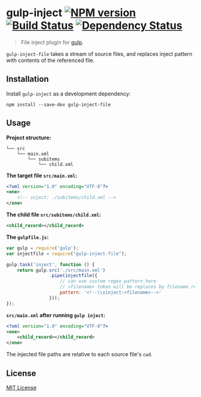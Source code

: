 # gulp-inject [![NPM version][npm-image]][npm-url] [![Build Status][travis-image]][travis-url] [![Dependency Status][depstat-image]][depstat-url]

> File inject plugin for [gulp](https://github.com/wearefractal/gulp). 

`gulp-inject-file` takes a stream of source files, and replaces inject pattern with contents of the referenced file. 

## Installation

Install `gulp-inject` as a development dependency:

```shell
npm install --save-dev gulp-inject-file
```

## Usage

**Project structure:**

```
└── src
    └── main.xml
     	└── subitems
       	  	└── child.xml
```


**The target file `src/main.xml`:**

```xml
<?xml version="1.0" encoding="UTF-8"?>
<one>
	<!-- inject: ./subitems/child.xml -->
</one>
```


**The child file `src/subitems/child.xml`:**

```xml
<child_record></child_record>
```


**The `gulpfile.js`:**

```javascript
var gulp = require('gulp');
var injectfile = require("gulp-inject-file");

gulp.task('inject', function () {
	return gulp.src('./src/main.xml')
				.pipe(injectfile({
					// can use custom regex pattern here
					// <filename> token will be replaces by filename regex pattern.
					pattern: '<!--\\sinject:<filename>-->'
				}));
});
```

**`src/main.xml` after running `gulp inject`:**

```xml
<?xml version="1.0" encoding="UTF-8"?>
<one>
	<child_record></child_record>
</one>
```

The injected file paths are relative to each source file's `cwd`.


## License

[MIT License](http://en.wikipedia.org/wiki/MIT_License)

[npm-url]: https://npmjs.org/package/gulp-inject-file
[npm-image]: https://badge.fury.io/js/gulp-inject-file.svg

[travis-url]: http://travis-ci.org/mzahor/gulp-inject-file
[travis-image]: https://secure.travis-ci.org/mzahor/gulp-inject-file.svg?branch=master

[depstat-url]: https://david-dm.org/mzahor/gulp-inject-file
[depstat-image]: https://david-dm.org/mzahor/gulp-inject-file.svg
